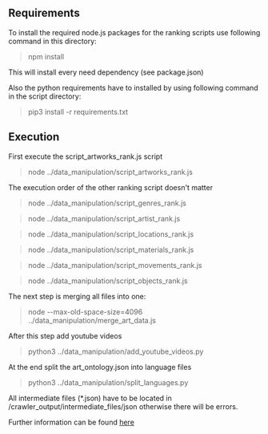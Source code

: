 ## Requirements

To install the required node.js packages for the ranking scripts use following command in this directory:
> npm install

This will install every need dependency (see package.json)

Also the python requirements have to installed by using following command in the script directory:
> pip3 install -r requirements.txt

## Execution

First execute the script_artworks_rank.js script

> node ../data_manipulation/script_artworks_rank.js

The execution order of the other ranking script doesn't matter

> node ../data_manipulation/script_genres_rank.js

> node ../data_manipulation/script_artist_rank.js 

> node ../data_manipulation/script_locations_rank.js

> node ../data_manipulation/script_materials_rank.js 

> node ../data_manipulation/script_movements_rank.js 

> node ../data_manipulation/script_objects_rank.js 

The next step is merging all files into one:

> node --max-old-space-size=4096 ../data_manipulation/merge_art_data.js

After this step add youtube videos

> python3 ../data_manipulation/add_youtube_videos.py

At the end split the art_ontology.json into language files

> python3 ../data_manipulation/split_languages.py

All intermediate files (*.json) have to be located in /crawler_output/intermediate_files/json otherwise there will be errors.

Further information can be found [here](https://github.com/hochschule-darmstadt/openartbrowser/wiki/System-architecture#data-transformation-ranking-for-elasticsearch-and-merging-intermediate-json-files)